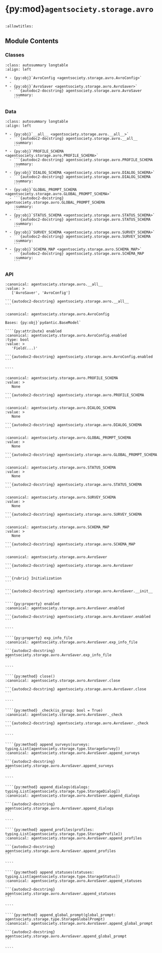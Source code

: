 # {py:mod}`agentsociety.storage.avro`

```{py:module} agentsociety.storage.avro
```

```{autodoc2-docstring} agentsociety.storage.avro
:allowtitles:
```

## Module Contents

### Classes

````{list-table}
:class: autosummary longtable
:align: left

* - {py:obj}`AvroConfig <agentsociety.storage.avro.AvroConfig>`
  -
* - {py:obj}`AvroSaver <agentsociety.storage.avro.AvroSaver>`
  - ```{autodoc2-docstring} agentsociety.storage.avro.AvroSaver
    :summary:
    ```
````

### Data

````{list-table}
:class: autosummary longtable
:align: left

* - {py:obj}`__all__ <agentsociety.storage.avro.__all__>`
  - ```{autodoc2-docstring} agentsociety.storage.avro.__all__
    :summary:
    ```
* - {py:obj}`PROFILE_SCHEMA <agentsociety.storage.avro.PROFILE_SCHEMA>`
  - ```{autodoc2-docstring} agentsociety.storage.avro.PROFILE_SCHEMA
    :summary:
    ```
* - {py:obj}`DIALOG_SCHEMA <agentsociety.storage.avro.DIALOG_SCHEMA>`
  - ```{autodoc2-docstring} agentsociety.storage.avro.DIALOG_SCHEMA
    :summary:
    ```
* - {py:obj}`GLOBAL_PROMPT_SCHEMA <agentsociety.storage.avro.GLOBAL_PROMPT_SCHEMA>`
  - ```{autodoc2-docstring} agentsociety.storage.avro.GLOBAL_PROMPT_SCHEMA
    :summary:
    ```
* - {py:obj}`STATUS_SCHEMA <agentsociety.storage.avro.STATUS_SCHEMA>`
  - ```{autodoc2-docstring} agentsociety.storage.avro.STATUS_SCHEMA
    :summary:
    ```
* - {py:obj}`SURVEY_SCHEMA <agentsociety.storage.avro.SURVEY_SCHEMA>`
  - ```{autodoc2-docstring} agentsociety.storage.avro.SURVEY_SCHEMA
    :summary:
    ```
* - {py:obj}`SCHEMA_MAP <agentsociety.storage.avro.SCHEMA_MAP>`
  - ```{autodoc2-docstring} agentsociety.storage.avro.SCHEMA_MAP
    :summary:
    ```
````

### API

````{py:data} __all__
:canonical: agentsociety.storage.avro.__all__
:value: >
   ['AvroSaver', 'AvroConfig']

```{autodoc2-docstring} agentsociety.storage.avro.__all__
```

````

`````{py:class} AvroConfig(/, **data: typing.Any)
:canonical: agentsociety.storage.avro.AvroConfig

Bases: {py:obj}`pydantic.BaseModel`

````{py:attribute} enabled
:canonical: agentsociety.storage.avro.AvroConfig.enabled
:type: bool
:value: >
   'Field(...)'

```{autodoc2-docstring} agentsociety.storage.avro.AvroConfig.enabled
```

````

`````

````{py:data} PROFILE_SCHEMA
:canonical: agentsociety.storage.avro.PROFILE_SCHEMA
:value: >
   None

```{autodoc2-docstring} agentsociety.storage.avro.PROFILE_SCHEMA
```

````

````{py:data} DIALOG_SCHEMA
:canonical: agentsociety.storage.avro.DIALOG_SCHEMA
:value: >
   None

```{autodoc2-docstring} agentsociety.storage.avro.DIALOG_SCHEMA
```

````

````{py:data} GLOBAL_PROMPT_SCHEMA
:canonical: agentsociety.storage.avro.GLOBAL_PROMPT_SCHEMA
:value: >
   None

```{autodoc2-docstring} agentsociety.storage.avro.GLOBAL_PROMPT_SCHEMA
```

````

````{py:data} STATUS_SCHEMA
:canonical: agentsociety.storage.avro.STATUS_SCHEMA
:value: >
   None

```{autodoc2-docstring} agentsociety.storage.avro.STATUS_SCHEMA
```

````

````{py:data} SURVEY_SCHEMA
:canonical: agentsociety.storage.avro.SURVEY_SCHEMA
:value: >
   None

```{autodoc2-docstring} agentsociety.storage.avro.SURVEY_SCHEMA
```

````

````{py:data} SCHEMA_MAP
:canonical: agentsociety.storage.avro.SCHEMA_MAP
:value: >
   None

```{autodoc2-docstring} agentsociety.storage.avro.SCHEMA_MAP
```

````

`````{py:class} AvroSaver(config: agentsociety.storage.avro.AvroConfig, home_dir: str, tenant_id: str, exp_id: str, group_id: typing.Optional[str])
:canonical: agentsociety.storage.avro.AvroSaver

```{autodoc2-docstring} agentsociety.storage.avro.AvroSaver
```

```{rubric} Initialization
```

```{autodoc2-docstring} agentsociety.storage.avro.AvroSaver.__init__
```

````{py:property} enabled
:canonical: agentsociety.storage.avro.AvroSaver.enabled

```{autodoc2-docstring} agentsociety.storage.avro.AvroSaver.enabled
```

````

````{py:property} exp_info_file
:canonical: agentsociety.storage.avro.AvroSaver.exp_info_file

```{autodoc2-docstring} agentsociety.storage.avro.AvroSaver.exp_info_file
```

````

````{py:method} close()
:canonical: agentsociety.storage.avro.AvroSaver.close

```{autodoc2-docstring} agentsociety.storage.avro.AvroSaver.close
```

````

````{py:method} _check(is_group: bool = True)
:canonical: agentsociety.storage.avro.AvroSaver._check

```{autodoc2-docstring} agentsociety.storage.avro.AvroSaver._check
```

````

````{py:method} append_surveys(surveys: typing.List[agentsociety.storage.type.StorageSurvey])
:canonical: agentsociety.storage.avro.AvroSaver.append_surveys

```{autodoc2-docstring} agentsociety.storage.avro.AvroSaver.append_surveys
```

````

````{py:method} append_dialogs(dialogs: typing.List[agentsociety.storage.type.StorageDialog])
:canonical: agentsociety.storage.avro.AvroSaver.append_dialogs

```{autodoc2-docstring} agentsociety.storage.avro.AvroSaver.append_dialogs
```

````

````{py:method} append_profiles(profiles: typing.List[agentsociety.storage.type.StorageProfile])
:canonical: agentsociety.storage.avro.AvroSaver.append_profiles

```{autodoc2-docstring} agentsociety.storage.avro.AvroSaver.append_profiles
```

````

````{py:method} append_statuses(statuses: typing.List[agentsociety.storage.type.StorageStatus])
:canonical: agentsociety.storage.avro.AvroSaver.append_statuses

```{autodoc2-docstring} agentsociety.storage.avro.AvroSaver.append_statuses
```

````

````{py:method} append_global_prompt(global_prompt: agentsociety.storage.type.StorageGlobalPrompt)
:canonical: agentsociety.storage.avro.AvroSaver.append_global_prompt

```{autodoc2-docstring} agentsociety.storage.avro.AvroSaver.append_global_prompt
```

````

`````
